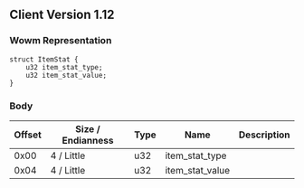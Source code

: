 ## Client Version 1.12

### Wowm Representation
```rust,ignore
struct ItemStat {
    u32 item_stat_type;
    u32 item_stat_value;
}
```
### Body
| Offset | Size / Endianness | Type | Name | Description |
| ------ | ----------------- | ---- | ---- | ----------- |
| 0x00 | 4 / Little | u32 | item_stat_type |  |
| 0x04 | 4 / Little | u32 | item_stat_value |  |
